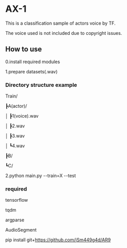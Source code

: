 # AX-1
This is a classification sample of actors voice by TF.

The voice used is not included due to copyright issues.

## How to use
0.install required modules

1.prepare datasets(.wav)

### Directory structure example
 
Train/

  ┣A(actor)/
  
  │ ┣1(voice).wav
    
  │ ┣2.wav
    
  │ ┣3.wav
    
  │ ┗4.wav
  
  ┣B/
  
  ┗C/
  
2.python main.py --train=X --test

### required
tensorflow

tqdm

argparse

AudioSegment

pip install git+https://github.com/jSm449g4d/AR9
